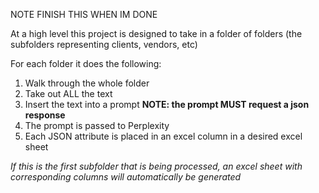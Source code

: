 NOTE FINISH THIS WHEN IM DONE

At a high level this project is designed to take in a folder of folders (the subfolders representing clients, vendors, etc)

For each folder it does the following:
1. Walk through the whole folder
2. Take out ALL the text
3. Insert the text into a prompt     **NOTE: the prompt MUST request a json response**
4. The prompt is passed to Perplexity
5. Each JSON attribute is placed in an excel column in a desired excel sheet

*If this is the first subfolder that is being processed, an excel sheet with corresponding columns will automatically be generated*